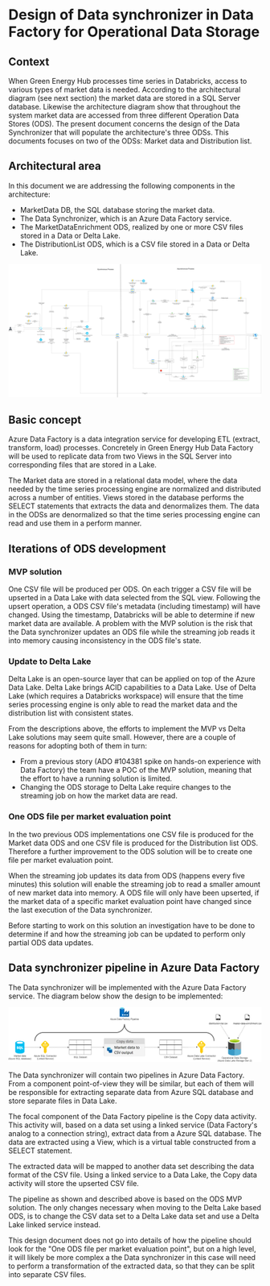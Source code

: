 # Design of Data synchronizer in Data Factory for Operational Data Storage

## Context

When Green Energy Hub processes time series in Databricks, access to various types of market data is needed. According to the architectural diagram (see next section) the market data are stored in a SQL Server database. Likewise the architecture diagram show that throughout the system market data are accessed from three different Operation Data Stores (ODS). The present document concerns the design of the Data Synchronizer that will populate the architecture's three ODSs. This documents focuses on two of the ODSs: Market data and Distribution list.

## Architectural area

In this document we are addressing the following components in the architecture:

- MarketData DB, the SQL database storing the market data.
- The Data Synchronizer, which is an Azure Data Factory service.
- The MarketDataEnrichment ODS, realized by one or more CSV files stored in a Data or Delta Lake.
- The DistributionList ODS, which is a CSV file stored in a Data or Delta Lake.

![Technical Stack Diagram](..\images\TechStack.png)

## Basic concept

Azure Data Factory is a data integration service for developing ETL (extract, transform, load) processes. Concretely in Green Energy Hub Data Factory will be used to replicate data from two Views in the SQL Server into corresponding files that are stored in a Lake.

The Market data are stored in a relational data model, where the data needed by the time series processing engine are normalized and distributed across a number of entities. Views stored in the database performs the SELECT statements that extracts the data and denormalizes them. The data in the ODSs are denormalized so that the time series processing engine can read and use them in a perform manner.

## Iterations of ODS development

### MVP solution

One CSV file will be produced per ODS. On each trigger a CSV file will be upserted in a Data Lake with data selected from the SQL view. Following the upsert operation, a ODS CSV file's metadata (including timestamp) will have changed. Using the timestamp, Databricks will be able  to determine if new market data are available. A problem with the MVP solution is the risk that the Data synchronizer updates an ODS file while the streaming job reads it into memory causing inconsistency in the ODS file's state.

### Update to Delta Lake

Delta Lake is an open-source layer that can be applied on top of the Azure Data Lake. Delta Lake brings ACID capabilities to a Data Lake. Use of Delta Lake (which requires a Databricks workspace) will ensure that the time series processing engine is only able to read the market data and the distribution list with consistent states.

From the descriptions above, the efforts to implement the MVP vs Delta Lake solutions may seem quite small. However, there are a couple of reasons for adopting both of them in turn:

- From a previous story (ADO #104381 spike on hands-on experience with Data Factory) the team have a POC of the MVP solution, meaning that the effort to have a running solution is limited.
- Changing the ODS storage to Delta Lake require changes to the streaming job on how the market data are read.

### One ODS file per market evaluation point

In the two previous ODS implementations one CSV file is produced for the Market data ODS and one CSV file is produced for the Distribution list ODS. Therefore a further improvement to the ODS solution will be to create one file per market evaluation point.

When the streaming job updates its data from ODS (happens every five minutes) this solution will enable the streaming job to read a smaller amount of new market data into memory. A ODS file will only have been upserted, if the market data of a specific market evaluation point have changed since the last execution of the Data synchronizer.

Before starting to work on this solution an investigation have to be done to determine if and how the streaming job can be updated to perform only partial ODS data updates.

## Data synchronizer pipeline in Azure Data Factory

The Data synchronizer will be implemented with the Azure Data Factory service. The diagram below show the design to be implemented:

![Data Factory pipeline](../images/ods-data-factory/AdfEnrichmentAndDistributionListOdsDesign.png)

The Data synchronizer will contain two pipelines in Azure Data Factory. From a component point-of-view they will be similar, but each of them will be responsible for extracting separate data from Azure SQL database and store separate files in Data Lake.

The focal component of the Data Factory pipeline is the Copy data activity. This activity will, based on a data set using a linked service (Data Factory's analog to a connection string), extract data from a Azure SQL database. The data are extracted using a View, which is a virtual table constructed from a SELECT statement.

The extracted data will be mapped to another data set describing the data format of the CSV file. Using a linked service to a Data Lake, the Copy data activity will store the upserted CSV file.

The pipeline as shown and described above is based on the ODS MVP solution. The only changes necessary when moving to the Delta Lake based ODS, is to change the CSV data set to a Delta Lake data set and use a Delta Lake linked service instead.

This design document does not go into details of how the pipeline should look for the "One ODS file per market evaluation point", but on a high level, it will likely be more complex a the Data synchronizer in this case will need to perform a transformation of the extracted data, so that they can be split into separate CSV files.

